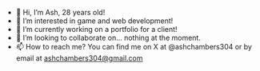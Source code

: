 - 👋 Hi, I’m Ash, 28 years old!
- 👀 I’m interested in game and web development!
- 🌱 I’m currently working on a portfolio for a client!
- 💞️ I’m looking to collaborate on... nothing at the moment.
- 📫 How to reach me? You can find me on X at @ashchambers304 or by email at ashchambers304@gmail.com

<!---
AshChambers304/AshChambers304 is a ✨ special ✨ repository because its `README.md` (this file) appears on your GitHub profile.
You can click the Preview link to take a look at your changes.
--->
